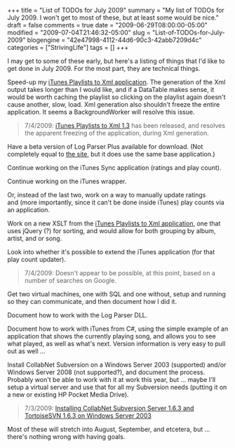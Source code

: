 +++
title = "List of TODOs for July 2009"
summary = "My list of TODOs for July 2009. I won't get to most of these, but at least some would be nice."
draft = false
comments = true
date = "2009-06-29T08:00:00-05:00"
modified = "2009-07-04T21:46:32-05:00"
slug = "List-of-TODOs-for-July-2009"
blogengine = "42e47998-4112-44d6-90c3-42abb7209d4c"
categories = ["StrivingLife"]
tags = []
+++

<p>I may get to some of these early, but here's a listing of things that I'd like to get done in July 2009. For the most part, they are technical things.</p>
<p>Speed-up my <a href="http://jamesrskemp.com/apps/iTunesPlaylists2Xml/">iTunes Playlists to Xml application</a>. The generation of the Xml output takes longer than I would like, and if a DataTable makes sense, it would be worth caching the playlist so clicking on the playlist again doesn't cause another, slow, load. Xml generation also shouldn't freeze the entire application. It seems a BackgroundWorker will resolve this issue.</p>
<blockquote>
<p>7/4/2009: <a href="http://strivinglife.com/words/post/iTunes-Playlists-to-Xml-version-13-released.aspx">iTunes Playlists to Xml 1.3</a> has been released, and resolves the apparent freezing of the application, during Xml generation.</p>
</blockquote>
<p>Have a beta version of Log Parser Plus available for download. (Not completely equal to <a href="http://logparserplus.com/">the site</a>, but it does use the same base application.)</p>
<p>Continue working on the iTunes Sync application (ratings and play count).</p>
<p>Continue working on the iTunes wrapper.</p>
<p>Or, instead of the last two, work on a way to manually update ratings and&nbsp;(more importantly, since it can't be done inside iTunes) play counts via an application.</p>
<p>Work on a new XSLT from the <a href="http://jamesrskemp.com/apps/iTunesPlaylists2Xml/">iTunes Playlists to Xml application</a>, one that uses jQuery (?) for sorting, and would allow for both grouping by album, artist, and or song.</p>
<p>Look into whether it's possible to extend the iTunes application (for that play count updater).</p>
<blockquote>
<p>7/4/2009: Doesn't appear to be possible, at this point, based on a number of searches on Google.</p>
</blockquote>
<p>Get two virtual machines, one with SQL and one without, setup and running so they can communicate, and then document how I did it.</p>
<p>Document how to work with the Log Parser DLL.</p>
<p>Document how to work with iTunes from C#, using the simple example of an application that shows the currently playing song, and allows you to see what played, as well as what's next. Version information is very easy to pull out as well ...</p>
<p>Install CollabNet Subversion on a Windows Server 2003 (supported) and/or Windows Server 2008 (not supported?), and document the process. Probably won't be able to work with it at work this year, but ... maybe I'll setup a virtual server and use that for all my Subversion needs (putting it on a new or existing HP Pocket Media Drive).</p>
<blockquote>
<p>7/3/2009: <a href="http://strivinglife.com/words/post/Installing-CollabNet-Subversion-Sever-163-and-TortoiseSVN-163-on-Windows-Server-2003.aspx">Installing CollabNet Subversion Server 1.6.3&nbsp;and TortoiseSVN 1.6.3 on Windows Server 2003</a></p>
</blockquote>
<p>Most of these will stretch into August, September, and etcetera, but ... there's nothing wrong with having goals.</p>
